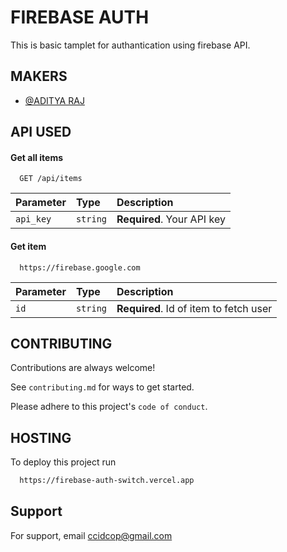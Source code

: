 
# FIREBASE AUTH

This is basic tamplet for authantication using firebase API.

## MAKERS

- [@ADITYA RAJ](https://www.github.com/adibxr)


## API USED

#### Get all items

```https
  GET /api/items
```

| Parameter | Type     | Description                |
| :-------- | :------- | :------------------------- |
| `api_key` | `string` | **Required**. Your API key |

#### Get item

```https
  https://firebase.google.com
```

| Parameter | Type     | Description                       |
| :-------- | :------- | :-------------------------------- |
| `id`      | `string` | **Required**. Id of item to fetch user|


## CONTRIBUTING

Contributions are always welcome!

See `contributing.md` for ways to get started.

Please adhere to this project's `code of conduct`.


## HOSTING

To deploy this project run

```bash
  https://firebase-auth-switch.vercel.app
```


## Support

For support, email ccidcop@gmail.com 

